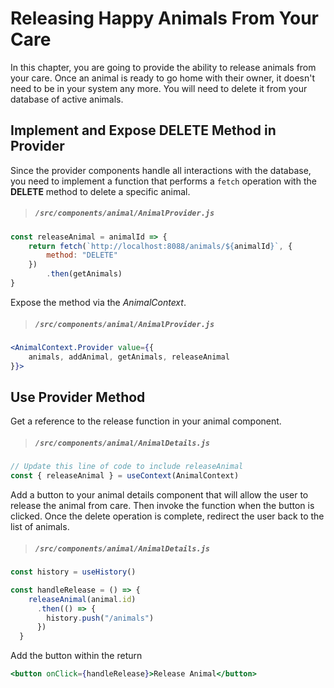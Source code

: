 # Releasing Happy Animals From Your Care

In this chapter, you are going to provide the ability to release animals from your care. Once an animal is ready to go home with their owner, it doesn't need to be in your system any more. You will need to delete it from your database of active animals.


## Implement and Expose DELETE Method in Provider

Since the provider components handle all interactions with the database, you need to implement a function that performs a `fetch` operation with the **DELETE** method to delete a specific animal.

> ##### `/src/components/animal/AnimalProvider.js`

```js
const releaseAnimal = animalId => {
    return fetch(`http://localhost:8088/animals/${animalId}`, {
        method: "DELETE"
    })
        .then(getAnimals)
}
```

Expose the method via the _AnimalContext_.

> ##### `/src/components/animal/AnimalProvider.js`

```jsx
<AnimalContext.Provider value={{
    animals, addAnimal, getAnimals, releaseAnimal
}}>
```


## Use Provider Method

Get a reference to the release function in your animal component.

> ##### `/src/components/animal/AnimalDetails.js`

```js
// Update this line of code to include releaseAnimal
const { releaseAnimal } = useContext(AnimalContext)
```

Add a button to your animal details component that will allow the user to release the animal from care. Then invoke the function when the button is clicked. Once the delete operation is complete, redirect the user back to the list of animals.

> ##### `/src/components/animal/AnimalDetails.js`

```js
const history = useHistory()

const handleRelease = () => {
    releaseAnimal(animal.id)
      .then(() => {
        history.push("/animals")
      })
  }

```
Add the button within the return
```jsx
<button onClick={handleRelease}>Release Animal</button>
```